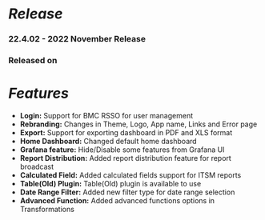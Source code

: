 # ***Release***
### 22.4.02 - 2022 November Release
### Released on


# ***Features***
- **Login:** Support for BMC RSSO for user management
- **Rebranding:** Changes in Theme, Logo, App name, Links and Error page
- **Export:** Support for exporting dashboard in PDF and XLS format
- **Home Dashboard:** Changed default home dashboard
- **Grafana feature:** Hide/Disable some features from Grafana UI
- **Report Distribution:** Added report distribution feature for report broadcast
- **Calculated Field:** Added calculated fields support for ITSM reports
- **Table(Old) Plugin:** Table(Old) plugin is available to use
- **Date Range Filter:** Added new filter type for date range selection 
- **Advanced Function:** Added advanced functions options in Transformations
